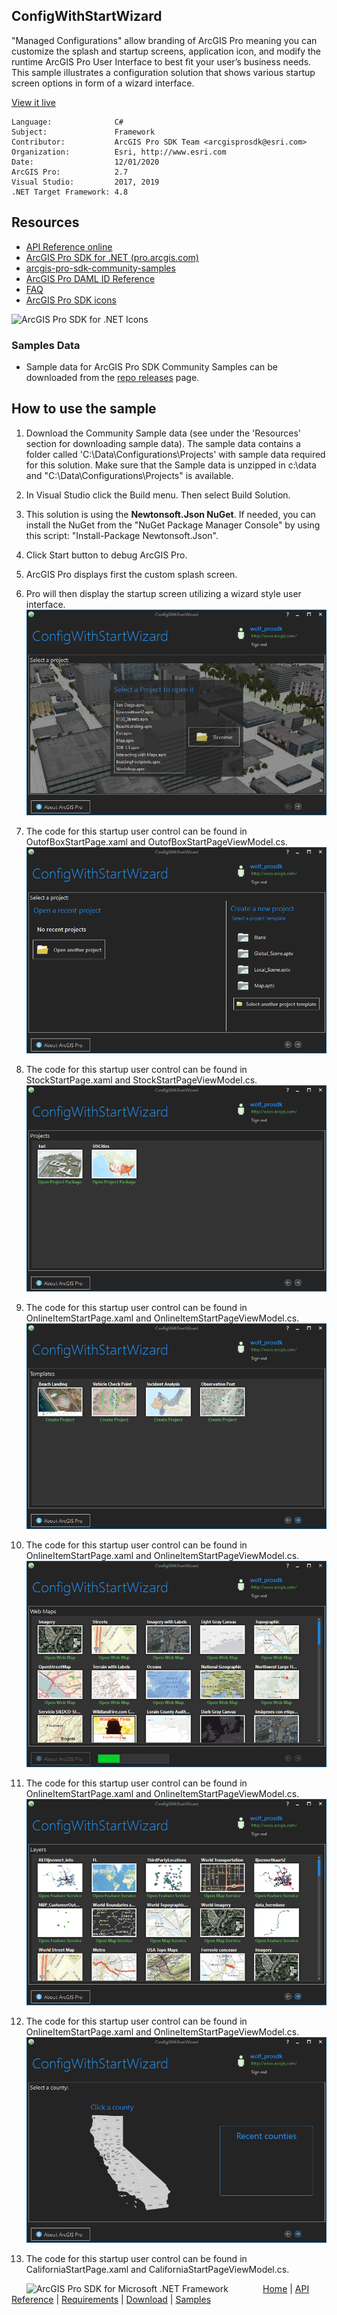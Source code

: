 ## ConfigWithStartWizard

<!-- TODO: Write a brief abstract explaining this sample -->
"Managed Configurations" allow branding of ArcGIS Pro meaning you can customize the splash and startup screens, application icon, and modify the runtime ArcGIS Pro User Interface to best fit your user’s business needs.  This sample illustrates a configuration solution that shows various startup screen options in form of a wizard interface.    
  


<a href="http://pro.arcgis.com/en/pro-app/sdk/" target="_blank">View it live</a>

<!-- TODO: Fill this section below with metadata about this sample-->
```
Language:              C#
Subject:               Framework
Contributor:           ArcGIS Pro SDK Team <arcgisprosdk@esri.com>
Organization:          Esri, http://www.esri.com
Date:                  12/01/2020
ArcGIS Pro:            2.7
Visual Studio:         2017, 2019
.NET Target Framework: 4.8
```

## Resources

* [API Reference online](https://pro.arcgis.com/en/pro-app/sdk/api-reference)
* <a href="https://pro.arcgis.com/en/pro-app/sdk/" target="_blank">ArcGIS Pro SDK for .NET (pro.arcgis.com)</a>
* [arcgis-pro-sdk-community-samples](https://github.com/Esri/arcgis-pro-sdk-community-samples)
* [ArcGIS Pro DAML ID Reference](https://github.com/Esri/arcgis-pro-sdk/wiki/ArcGIS-Pro-DAML-ID-Reference)
* [FAQ](https://github.com/Esri/arcgis-pro-sdk/wiki/FAQ)
* [ArcGIS Pro SDK icons](https://github.com/Esri/arcgis-pro-sdk/releases/tag/2.4.0.19948)

![ArcGIS Pro SDK for .NET Icons](https://Esri.github.io/arcgis-pro-sdk/images/Home/Image-of-icons.png  "ArcGIS Pro SDK Icons")

### Samples Data

* Sample data for ArcGIS Pro SDK Community Samples can be downloaded from the [repo releases](https://github.com/Esri/arcgis-pro-sdk-community-samples/releases) page.  

## How to use the sample
<!-- TODO: Explain how this sample can be used. To use images in this section, create the image file in your sample project's screenshots folder. Use relative url to link to this image using this syntax: ![My sample Image](FacePage/SampleImage.png) -->
1. Download the Community Sample data (see under the 'Resources' section for downloading sample data).  The sample data contains a folder called 'C:\Data\Configurations\Projects' with sample data required for this solution.  Make sure that the Sample data is unzipped in c:\data and "C:\Data\Configurations\Projects" is available.  
1. In Visual Studio click the Build menu. Then select Build Solution.  
1. This solution is using the **Newtonsoft.Json NuGet**.  If needed, you can install the NuGet from the "NuGet Package Manager Console" by using this script: "Install-Package Newtonsoft.Json".  
1. Click Start button to debug ArcGIS Pro.  
1. ArcGIS Pro displays first the custom splash screen.  
1. Pro will then display the startup screen utilizing a wizard style user interface.  
![UI](Screenshots/Startup1.png)  
  
1. The code for this startup user control can be found in OutofBoxStartPage.xaml and OutofBoxStartPageViewModel.cs.  
![UI](Screenshots/Startup2.png)  
  
1. The code for this startup user control can be found in StockStartPage.xaml and StockStartPageViewModel.cs.  
![UI](Screenshots/Startup3.png)  
  
1. The code for this startup user control can be found in OnlineItemStartPage.xaml and OnlineItemStartPageViewModel.cs.  
![UI](Screenshots/Startup4.png)  
  
1. The code for this startup user control can be found in OnlineItemStartPage.xaml and OnlineItemStartPageViewModel.cs.  
![UI](Screenshots/Startup5.png)  
  
1. The code for this startup user control can be found in OnlineItemStartPage.xaml and OnlineItemStartPageViewModel.cs.  
![UI](Screenshots/Startup6.png)  
  
1. The code for this startup user control can be found in OnlineItemStartPage.xaml and OnlineItemStartPageViewModel.cs.  
![UI](Screenshots/Startup7.png)  
  
1. The code for this startup user control can be found in CaliforniaStartPage.xaml and CaliforniaStartPageViewModel.cs.  
  


<!-- End -->

&nbsp;&nbsp;&nbsp;&nbsp;&nbsp;&nbsp;<img src="https://esri.github.io/arcgis-pro-sdk/images/ArcGISPro.png"  alt="ArcGIS Pro SDK for Microsoft .NET Framework" height = "20" width = "20" align="top"  >
&nbsp;&nbsp;&nbsp;&nbsp;&nbsp;&nbsp;&nbsp;&nbsp;&nbsp;&nbsp;&nbsp;&nbsp;
[Home](https://github.com/Esri/arcgis-pro-sdk/wiki) | <a href="https://pro.arcgis.com/en/pro-app/sdk/api-reference" target="_blank">API Reference</a> | [Requirements](https://github.com/Esri/arcgis-pro-sdk/wiki#requirements) | [Download](https://github.com/Esri/arcgis-pro-sdk/wiki#installing-arcgis-pro-sdk-for-net) | <a href="https://github.com/esri/arcgis-pro-sdk-community-samples" target="_blank">Samples</a>
